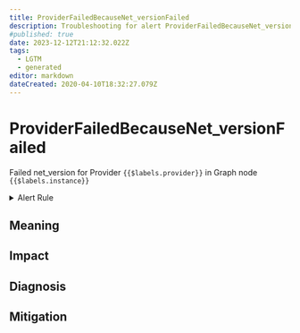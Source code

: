 ```yaml
---
title: ProviderFailedBecauseNet_versionFailed
description: Troubleshooting for alert ProviderFailedBecauseNet_versionFailed
#published: true
date: 2023-12-12T21:12:32.022Z
tags: 
  - LGTM
  - generated
editor: markdown
dateCreated: 2020-04-10T18:32:27.079Z
---
```


# ProviderFailedBecauseNet_versionFailed

Failed net_version for Provider `{{$labels.provider}}` in Graph node `{{$labels.instance}}`

<details>
  <summary>Alert Rule</summary>

{{% rule "graph-node/graph-node-internal.yml" "ProviderFailedBecauseNet_versionFailed" %}}

{{% comment %}}

```yaml
alert: ProviderFailedBecauseNet_versionFailed
expr: eth_rpc_status == 1
for: 0m
labels:
    severity: critical
annotations:
    summary: Provider failed because net_version failed (instance {{ $labels.instance }})
    description: |-
        Failed net_version for Provider `{{$labels.provider}}` in Graph node `{{$labels.instance}}`
          VALUE = {{ $value }}
          LABELS = {{ $labels }}
    runbook: https://github.com/srerun/prometheus-alerts/blob/main/content/runbooks/graph-node-internal/ProviderFailedBecauseNet_versionFailed.md

```

{{% /comment %}}

</details>


## Meaning
[//]: # "Short paragraph that explains what the alert means"


## Impact
[//]: # "What could / will happen if the alert is not addressed"



## Diagnosis
[//]: # "Steps to take to identify the cause of the problem"



## Mitigation
[//]: # "The steps necessary to resolve the alert"
